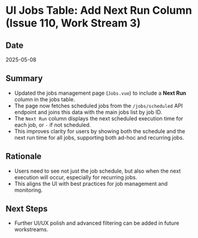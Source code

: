 # UI Jobs Table: Add Next Run Column (Issue 110, Work Stream 3)

## Date
2025-05-08

## Summary
- Updated the jobs management page (`Jobs.vue`) to include a **Next Run** column in the jobs table.
- The page now fetches scheduled jobs from the `/jobs/scheduled` API endpoint and joins this data with the main jobs list by job ID.
- The `Next Run` column displays the next scheduled execution time for each job, or `-` if not scheduled.
- This improves clarity for users by showing both the schedule and the next run time for all jobs, supporting both ad-hoc and recurring jobs.

## Rationale
- Users need to see not just the job schedule, but also when the next execution will occur, especially for recurring jobs.
- This aligns the UI with best practices for job management and monitoring.

## Next Steps
- Further UI/UX polish and advanced filtering can be added in future workstreams. 